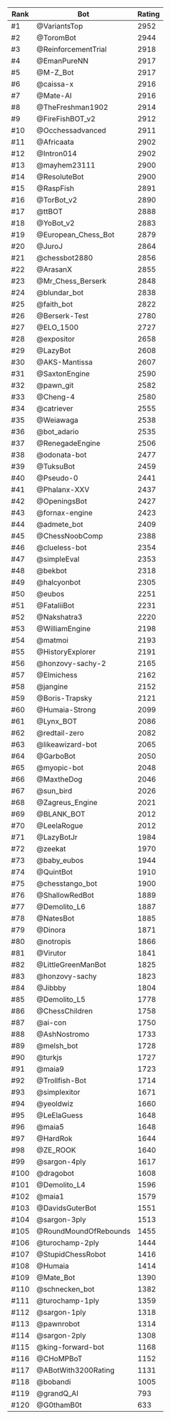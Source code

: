 Rank|Bot|Rating
---|---|---
#1|@VariantsTop|2952
#2|@ToromBot|2944
#3|@ReinforcementTrial|2918
#4|@EmanPureNN|2917
#5|@M-Z_Bot|2917
#6|@caissa-x|2916
#7|@Mate-AI|2916
#8|@TheFreshman1902|2914
#9|@FireFishBOT_v2|2912
#10|@Occhessadvanced|2911
#11|@Africaata|2902
#12|@Intron014|2902
#13|@mayhem23111|2900
#14|@ResoluteBot|2900
#15|@RaspFish|2891
#16|@TorBot_v2|2890
#17|@ttBOT|2888
#18|@YoBot_v2|2883
#19|@European_Chess_Bot|2879
#20|@JuroJ|2864
#21|@chessbot2880|2856
#22|@ArasanX|2855
#23|@Mr_Chess_Berserk|2848
#24|@blundar_bot|2838
#25|@faith_bot|2822
#26|@Berserk-Test|2780
#27|@ELO_1500|2727
#28|@expositor|2658
#29|@LazyBot|2608
#30|@AKS-Mantissa|2607
#31|@SaxtonEngine|2590
#32|@pawn_git|2582
#33|@Cheng-4|2580
#34|@catriever|2555
#35|@Weiawaga|2538
#36|@bot_adario|2535
#37|@RenegadeEngine|2506
#38|@odonata-bot|2477
#39|@TuksuBot|2459
#40|@Pseudo-0|2441
#41|@Phalanx-XXV|2437
#42|@OpeningsBot|2427
#43|@fornax-engine|2423
#44|@admete_bot|2409
#45|@ChessNoobComp|2388
#46|@clueless-bot|2354
#47|@simpleEval|2353
#48|@bekbot|2318
#49|@halcyonbot|2305
#50|@eubos|2251
#51|@FataliiBot|2231
#52|@Nakshatra3|2220
#53|@WilliamEngine|2198
#54|@matmoi|2193
#55|@HistoryExplorer|2191
#56|@honzovy-sachy-2|2165
#57|@Elmichess|2162
#58|@jangine|2152
#59|@Boris-Trapsky|2121
#60|@Humaia-Strong|2099
#61|@Lynx_BOT|2086
#62|@redtail-zero|2082
#63|@likeawizard-bot|2065
#64|@GarboBot|2050
#65|@myopic-bot|2048
#66|@MaxtheDog|2046
#67|@sun_bird|2026
#68|@Zagreus_Engine|2021
#69|@BLANK_BOT|2012
#70|@LeelaRogue|2012
#71|@LazyBotJr|1984
#72|@zeekat|1970
#73|@baby_eubos|1944
#74|@QuintBot|1910
#75|@chesstango_bot|1900
#76|@ShallowRedBot|1889
#77|@Demolito_L6|1887
#78|@NatesBot|1885
#79|@Dinora|1871
#80|@notropis|1866
#81|@Virutor|1841
#82|@LittleGreenManBot|1825
#83|@honzovy-sachy|1823
#84|@Jibbby|1804
#85|@Demolito_L5|1778
#86|@ChessChildren|1758
#87|@ai-con|1750
#88|@AshNostromo|1733
#89|@melsh_bot|1728
#90|@turkjs|1727
#91|@maia9|1723
#92|@Trollfish-Bot|1714
#93|@simplexitor|1671
#94|@yeoldwiz|1660
#95|@LeElaGuess|1648
#96|@maia5|1648
#97|@HardRok|1644
#98|@ZE_ROOK|1640
#99|@sargon-4ply|1617
#100|@dragobot|1608
#101|@Demolito_L4|1596
#102|@maia1|1579
#103|@DavidsGuterBot|1551
#104|@sargon-3ply|1513
#105|@RoundMoundOfRebounds|1455
#106|@turochamp-2ply|1444
#107|@StupidChessRobot|1416
#108|@Humaia|1414
#109|@Mate_Bot|1390
#110|@schnecken_bot|1382
#111|@turochamp-1ply|1359
#112|@sargon-1ply|1318
#113|@pawnrobot|1314
#114|@sargon-2ply|1308
#115|@king-forward-bot|1168
#116|@CHoMPBoT|1152
#117|@ABotWith3200Rating|1131
#118|@bobandi|1005
#119|@grandQ_AI|793
#120|@G0thamB0t|633
